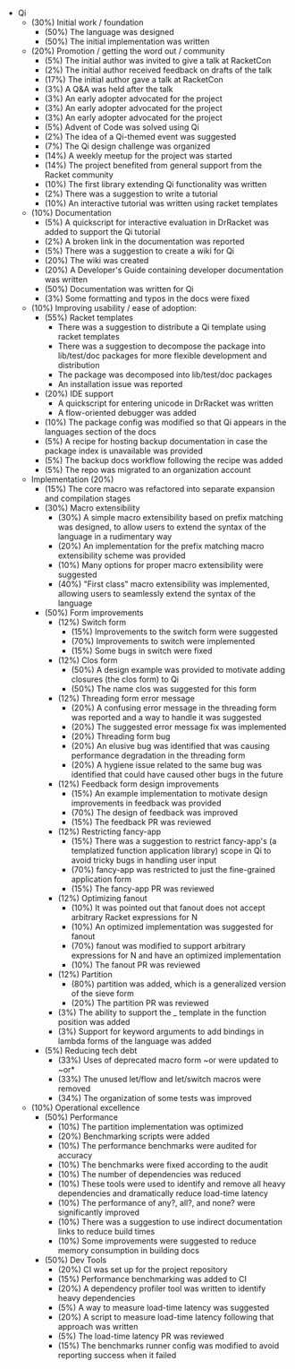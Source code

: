 * Qi
	* (30%) Initial work / foundation
		* (50%) The language was designed
		* (50%) The initial implementation was written
	* (20%) Promotion / getting the word out / community
		* (5%) The initial author was invited to give a talk at RacketCon
		* (2%) The initial author received feedback on drafts of the talk
		* (17%) The initial author gave a talk at RacketCon
		* (3%) A Q&A was held after the talk
		* (3%) An early adopter advocated for the project
		* (3%) An early adopter advocated for the project
		* (3%) An early adopter advocated for the project
		* (5%) Advent of Code was solved using Qi
		* (2%) The idea of a Qi-themed event was suggested
		* (7%) The Qi design challenge was organized
		* (14%) A weekly meetup for the project was started
		* (14%) The project benefited from general support from the Racket community
		* (10%) The first library extending Qi functionality was written
		* (2%) There was a suggestion to write a tutorial
		* (10%) An interactive tutorial was written using racket templates
	* (10%) Documentation
		* (5%) A quickscript for interactive evaluation in DrRacket was added to support the Qi tutorial
		* (2%) A broken link in the documentation was reported
		* (5%) There was a suggestion to create a wiki for Qi
		* (20%) The wiki was created
		* (20%) A Developer's Guide containing developer documentation was written
		* (50%) Documentation was written for Qi
		* (3%) Some formatting and typos in the docs were fixed
	* (10%) Improving usability / ease of adoption:
		* (55%) Racket templates
			* There was a suggestion to distribute a Qi template using racket templates
			* There was a suggestion to decompose the package into lib/test/doc packages for more flexible development and distribution
			* The package was decomposed into lib/test/doc packages
			* An installation issue was reported
		* (20%) IDE support
			* A quickscript for entering unicode in DrRacket was written
			* A flow-oriented debugger was added
		* (10%) The package config was modified so that Qi appears in the languages section of the docs
		* (5%) A recipe for hosting backup documentation in case the package index is unavailable was provided
		* (5%) The backup docs workflow following the recipe was added
		* (5%) The repo was migrated to an organization account
	* Implementation (20%)
		* (15%) The core macro was refactored into separate expansion and compilation stages
		* (30%) Macro extensibility
			* (30%) A simple macro extensibility based on prefix matching was designed, to allow users to extend the syntax of the language in a rudimentary way
			* (20%) An implementation for the prefix matching macro extensibility scheme was provided
			* (10%) Many options for proper macro extensibility were suggested
			* (40%) "First class" macro extensibility was implemented, allowing users to seamlessly extend the syntax of the language
		* (50%) Form improvements
			* (12%) Switch form
				* (15%) Improvements to the switch form were suggested
				* (70%) Improvements to switch were implemented
				* (15%) Some bugs in switch were fixed
			* (12%) Clos form
				* (50%) A design example was provided to motivate adding closures (the clos form) to Qi
				* (50%) The name clos was suggested for this form
			* (12%) Threading form error message
				* (20%) A confusing error message in the threading form was reported and a way to handle it was suggested
				* (20%) The suggested error message fix was implemented
				* (20%) Threading form bug
				* (20%) An elusive bug was identified that was causing performance degradation in the threading form
				* (20%) A hygiene issue related to the same bug was identified that could have caused other bugs in the future
			* (12%) Feedback form design improvements
				* (15%) An example implementation to motivate design improvements in feedback was provided
				* (70%) The design of feedback was improved
				* (15%) The feedback PR was reviewed
			* (12%) Restricting fancy-app
				* (15%) There was a suggestion to restrict fancy-app's (a templatized function application library) scope in Qi to avoid tricky bugs in handling user input
				* (70%) fancy-app was restricted to just the fine-grained application form
				* (15%) The fancy-app PR was reviewed
			* (12%) Optimizing fanout
				* (10%) It was pointed out that fanout does not accept arbitrary Racket expressions for N
				* (10%) An optimized implementation was suggested for fanout
				* (70%) fanout was modified to support arbitrary expressions for N and have an optimized implementation
				* (10%) The fanout PR was reviewed
			* (12%) Partition
				* (80%) partition was added, which is a generalized version of the sieve form
				* (20%) The partition PR was reviewed
			* (3%) The ability to support the _ template in the function position was added
			* (3%) Support for keyword arguments to add bindings in lambda forms of the language was added
		* (5%) Reducing tech debt
			* (33%) Uses of deprecated macro form ~or were updated to ~or*
			* (33%) The unused let/flow and let/switch macros were removed
			* (34%) The organization of some tests was improved
	* (10%) Operational excellence
		* (50%) Performance
			* (10%) The partition implementation was optimized
			* (20%) Benchmarking scripts were added
			* (10%) The performance benchmarks were audited for accuracy
			* (10%) The benchmarks were fixed according to the audit
			* (10%) The number of dependencies was reduced
			* (10%) These tools were used to identify and remove all heavy dependencies and dramatically reduce load-time latency
			* (10%) The performance of any?, all?, and none? were significantly improved
			* (10%) There was a suggestion to use indirect documentation links to reduce build times
			* (10%) Some improvements were suggested to reduce memory consumption in building docs
		* (50%) Dev Tools
			* (20%) CI was set up for the project repository
			* (15%) Performance benchmarking was added to CI
			* (20%) A dependency profiler tool was written to identify heavy dependencies
			* (5%) A way to measure load-time latency was suggested
			* (20%) A script to measure load-time latency following that approach was written
			* (5%) The load-time latency PR was reviewed
			* (15%) The benchmarks runner config was modified to avoid reporting success when it failed
